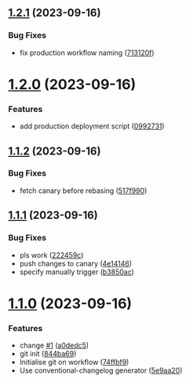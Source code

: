 ## [1.2.1](https://github.com/andreivasilache/github-actions-playground/compare/v1.2.0...v1.2.1) (2023-09-16)


### Bug Fixes

* fix production workflow naming ([713120f](https://github.com/andreivasilache/github-actions-playground/commit/713120fbdc6d9202e1a132edbfe27475c6cbb02a))



# [1.2.0](https://github.com/andreivasilache/github-actions-playground/compare/v1.1.2...v1.2.0) (2023-09-16)


### Features

* add production deployment script ([0992731](https://github.com/andreivasilache/github-actions-playground/commit/0992731714a34d20b629cc29ffb0583301d93dc3))



## [1.1.2](https://github.com/andreivasilache/github-actions-playground/compare/v1.1.1...v1.1.2) (2023-09-16)


### Bug Fixes

* fetch canary before rebasing ([517f990](https://github.com/andreivasilache/github-actions-playground/commit/517f990e56d4a805c050f844af08279c062340fe))



## [1.1.1](https://github.com/andreivasilache/github-actions-playground/compare/v1.1.0...v1.1.1) (2023-09-16)


### Bug Fixes

* pls work ([222459c](https://github.com/andreivasilache/github-actions-playground/commit/222459cc2e7055483283d826a62d357cbac45084))
* push changes to canary ([4e14146](https://github.com/andreivasilache/github-actions-playground/commit/4e14146541f0c5170fc3b55cba8bfec612f9cc03))
* specify manually trigger ([b3850ac](https://github.com/andreivasilache/github-actions-playground/commit/b3850acb0548862f3cdfc81b3c4879086cf097a0))



# [1.1.0](https://github.com/andreivasilache/github-actions-playground/compare/v1.0.0...v1.1.0) (2023-09-16)


### Features

* change [#1](https://github.com/andreivasilache/github-actions-playground/issues/1) ([a0dedc5](https://github.com/andreivasilache/github-actions-playground/commit/a0dedc5c87f0db926b7c76c2bbff5d3249ec5c1a))
* git init ([844ba69](https://github.com/andreivasilache/github-actions-playground/commit/844ba69636064ed059229bf02a3b90c3948a1cd2))
* Initialise git on workflow ([74ffbf9](https://github.com/andreivasilache/github-actions-playground/commit/74ffbf92909ba5b8b3a666914a36480003b47f59))
* Use conventional-changelog generator ([5e9aa20](https://github.com/andreivasilache/github-actions-playground/commit/5e9aa20720155450f97e601d6dd16e5f03992ec1))



